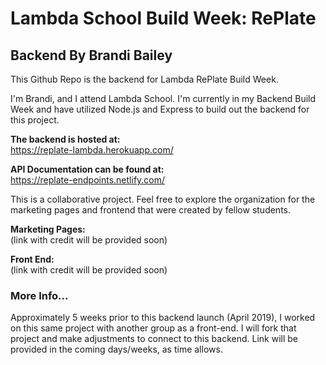 # Lambda School Build Week: RePlate    
## Backend By Brandi Bailey
This Github Repo is the backend for Lambda RePlate Build Week.

I'm Brandi, and I attend Lambda School.  I'm currently in my Backend Build Week and have utilized Node.js and Express to build out the backend for this project.

**The backend is hosted at:**  
https://replate-lambda.herokuapp.com/

**API Documentation can be found at:**   
https://replate-endpoints.netlify.com/

This is a collaborative project.  Feel free to explore the organization for the marketing pages and frontend that were created by fellow students.  

**Marketing Pages:**  
(link with credit will be provided soon)

**Front End:**    
(link with credit will be provided soon)

### More Info...

Approximately 5 weeks prior to this backend launch (April 2019), I worked on this same project with another group as a front-end.  I will fork that project and make adjustments to connect to this backend.  Link will be provided in the coming days/weeks, as time allows.
